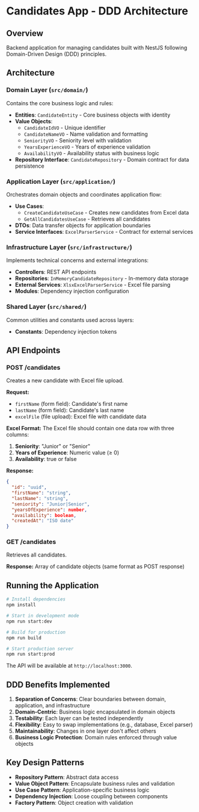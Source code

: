 # Candidates App - DDD Architecture

## Overview
Backend application for managing candidates built with NestJS following Domain-Driven Design (DDD) principles.

## Architecture

### Domain Layer (`src/domain/`)
Contains the core business logic and rules:

- **Entities**: `CandidateEntity` - Core business objects with identity
- **Value Objects**: 
  - `CandidateIdVO` - Unique identifier
  - `CandidateNameVO` - Name validation and formatting
  - `SeniorityVO` - Seniority level with validation
  - `YearsExperienceVO` - Years of experience validation
  - `AvailabilityVO` - Availability status with business logic
- **Repository Interface**: `CandidateRepository` - Domain contract for data persistence

### Application Layer (`src/application/`)
Orchestrates domain objects and coordinates application flow:

- **Use Cases**:
  - `CreateCandidateUseCase` - Creates new candidates from Excel data
  - `GetAllCandidatesUseCase` - Retrieves all candidates
- **DTOs**: Data transfer objects for application boundaries
- **Service Interfaces**: `ExcelParserService` - Contract for external services

### Infrastructure Layer (`src/infrastructure/`)
Implements technical concerns and external integrations:

- **Controllers**: REST API endpoints
- **Repositories**: `InMemoryCandidateRepository` - In-memory data storage
- **External Services**: `XlsxExcelParserService` - Excel file parsing
- **Modules**: Dependency injection configuration

### Shared Layer (`src/shared/`)
Common utilities and constants used across layers:

- **Constants**: Dependency injection tokens

## API Endpoints

### POST /candidates
Creates a new candidate with Excel file upload.

**Request:**
- `firstName` (form field): Candidate's first name
- `lastName` (form field): Candidate's last name  
- `excelFile` (file upload): Excel file with candidate data

**Excel Format:**
The Excel file should contain one data row with three columns:
1. **Seniority**: "Junior" or "Senior"
2. **Years of Experience**: Numeric value (≥ 0)
3. **Availability**: true or false

**Response:**
```json
{
  "id": "uuid",
  "firstName": "string",
  "lastName": "string", 
  "seniority": "Junior|Senior",
  "yearsOfExperience": number,
  "availability": boolean,
  "createdAt": "ISO date"
}
```

### GET /candidates
Retrieves all candidates.

**Response:** Array of candidate objects (same format as POST response)

## Running the Application

```bash
# Install dependencies
npm install

# Start in development mode
npm run start:dev

# Build for production
npm run build

# Start production server
npm run start:prod
```

The API will be available at `http://localhost:3000`.

## DDD Benefits Implemented

1. **Separation of Concerns**: Clear boundaries between domain, application, and infrastructure
2. **Domain-Centric**: Business logic encapsulated in domain objects
3. **Testability**: Each layer can be tested independently
4. **Flexibility**: Easy to swap implementations (e.g., database, Excel parser)
5. **Maintainability**: Changes in one layer don't affect others
6. **Business Logic Protection**: Domain rules enforced through value objects

## Key Design Patterns

- **Repository Pattern**: Abstract data access
- **Value Object Pattern**: Encapsulate business rules and validation
- **Use Case Pattern**: Application-specific business logic
- **Dependency Injection**: Loose coupling between components
- **Factory Pattern**: Object creation with validation